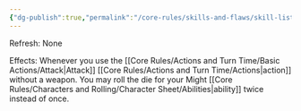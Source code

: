 ```yaml
---
{"dg-publish":true,"permalink":"/core-rules/skills-and-flaws/skill-list/might/rank-3/brawling/"}
---
```


Refresh: None

Effects:
Whenever you use the [[Core Rules/Actions and Turn Time/Basic Actions/Attack\|Attack]] [[Core Rules/Actions and Turn Time/Actions\|action]] without a weapon. You may roll the die for your Might [[Core Rules/Characters and Rolling/Character Sheet/Abilities\|ability]] twice instead of once.